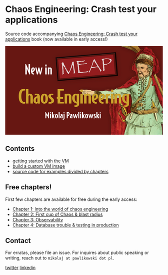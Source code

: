 # Chaos Engineering: Crash test your applications

Source code accompanying [Chaos Engineering: Crash test your applications](https://www.manning.com/books/chaos-engineering?a_aid=chaos&a_bid=d3243216) book (now available in early access!)

[![](./media/DOTD_NewMEAP_Pawlikowski.png)](https://www.manning.com/books/chaos-engineering?a_aid=chaos&a_bid=d3243216)

## Contents

- [getting started with the VM](./getting-started.md)
- [build a custom VM image](./vm)
- [source code for examples divided by chapters](./examples)

## Free chapters!

First few chapters are available for free during the early access:

  - [Chapter 1: Into the world of chaos engineering](https://livebook.manning.com/book/chaos-engineering/chapter-1?origin=github.com)
  - [Chapter 2: First cup of Chaos & blast radius](https://livebook.manning.com/book/chaos-engineering/chapter-2?origin=github.com)
  - [Chapter 3: Observability](https://livebook.manning.com/book/chaos-engineering/chapter-3?origin=github.com)
  - [Chapter 4: Database trouble & testing in production](https://livebook.manning.com/book/chaos-engineering/chapter-4?origin=github.com)

## Contact

For erratas, please file an issue. For inquires about public speaking or writing, reach out to `mikolaj at pawlikowski dot pl`.

[twitter](https://twitter.com/mikopawlikowski) [linkedin](https://www.linkedin.com/in/mikolajpawlikowski/)
